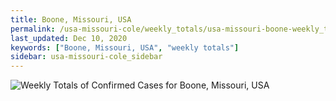 ```yaml
---
title: Boone, Missouri, USA
permalink: /usa-missouri-cole/weekly_totals/usa-missouri-boone-weekly_totals.html
last_updated: Dec 10, 2020
keywords: ["Boone, Missouri, USA", "weekly totals"]
sidebar: usa-missouri-cole_sidebar
---
```


![Weekly Totals of Confirmed Cases for Boone, Missouri, USA](/covid_tracker/images/graphs/usa-missouri-boone-weekly_totals_graph.png)
